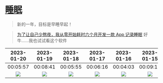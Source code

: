 # [睡眠](https://github.com/noteMay/blog/issues/7)

> 新的一年，目标是早睡早起！

> [为了让自己少熬夜，我从零开始耗时六个月开发一款 App 记录睡眠](https://sspai.com/post/75467)
好牛……我也试试看这个软件

|2023-01-20|2023-01-19|2023-01-18|2023-01-17|2023-01-16|2023-01-15|2023-01-14|2023-01-13|2023-01-09|2023-01-08|2023-01-07|
|:---:|:---:|:---:|:---:|:---:|:---:|:---:|:---:|:---:|:---:|:---:|
|00:05:57|00:08:41|00:05:55|00:06:16|00:04:03|00:09:18|00:05:58|00:07:48|00:03:14|00:06:46|00:08:39|
|![](https://9852.ru/images/2023/01/25/Screenshot_2023-01-26-01-16-14-087-edit_com.mi.health.jpg)|![](https://9852.ru/images/2023/01/25/Screenshot_2023-01-26-01-15-51-941-edit_com.mi.health.jpg)|![](https://9852.ru/images/2023/01/25/Screenshot_2023-01-26-01-15-08-059-edit_com.mi.health.jpg)|![](https://9852.ru/images/2023/01/17/Screenshot_2023-01-17-17-38-25-092_com.mi.health.jpg)|![](https://9852.ru/images/2023/01/17/Screenshot_2023-01-16-13-56-29-376_com.mi.health.jpg)|![](https://9852.ru/images/2023/01/16/Screenshot_2023-01-15-18-14-23-659_com.mi.health.jpg)|![](https://9852.ru/images/2023/01/14/Screenshot_2023-01-14-17-13-16-931_com.mi.health.jpg)|![](https://9852.ru/images/2023/01/14/IMG_20230113_235615.jpg)|![](https://9852.ru/images/2023/01/14/IMG_20230110_032539.jpg)|![](https://9852.ru/images/2023/01/08/IMG_20230108_134019.jpg)|![](https://9852.ru/images/2023/01/14/IMG_20230110_032629.jpg)|